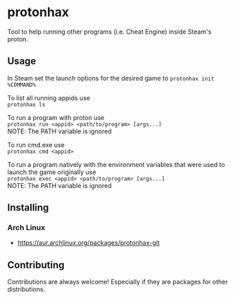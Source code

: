 # protonhax
Tool to help running other programs (i.e. Cheat Engine) inside Steam's proton.

## Usage
In Steam set the launch options for the desired game to `protonhax init %COMMAND%`

To list all running appids use\
`protonhax ls`

To run a program with proton use\
`protonhax run <appid> <path/to/program> [args...]`\
NOTE: The PATH variable is ignored

To run cmd.exe use\
`protonhax cmd <appid>`

To run a program natively with the environment variables that were used to launch the game originally use\
`protonhax exec <appid> <path/to/program> [args...]`\
NOTE: The PATH variable is ignored

## Installing
### Arch Linux
- https://aur.archlinux.org/packages/protonhax-git

## Contributing
Contributions are always welcome! Especially if they are packages for other distributions.
